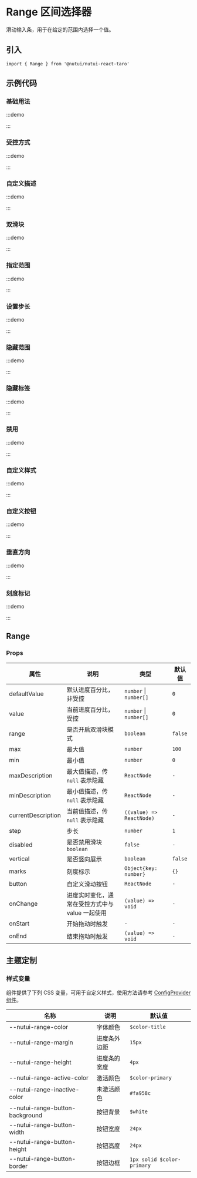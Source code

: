 # Range 区间选择器

滑动输入条，用于在给定的范围内选择一个值。

## 引入

```tsx
import { Range } from '@nutui/nutui-react-taro'
```

## 示例代码

### 基础用法

:::demo

<CodeBlock src='taro/demo1.tsx'></CodeBlock>

:::

### 受控方式

:::demo

<CodeBlock src='taro/demo2.tsx'></CodeBlock>

:::

### 自定义描述

:::demo

<CodeBlock src='taro/demo3.tsx'></CodeBlock>

:::

### 双滑块

:::demo

<CodeBlock src='taro/demo4.tsx'></CodeBlock>

:::

### 指定范围

:::demo

<CodeBlock src='taro/demo5.tsx'></CodeBlock>

:::

### 设置步长

:::demo

<CodeBlock src='taro/demo6.tsx'></CodeBlock>

:::

### 隐藏范围

:::demo

<CodeBlock src='taro/demo7.tsx'></CodeBlock>

:::

### 隐藏标签

:::demo

<CodeBlock src='taro/demo8.tsx'></CodeBlock>

:::

### 禁用

:::demo

<CodeBlock src='taro/demo9.tsx'></CodeBlock>

:::

### 自定义样式

:::demo

<CodeBlock src='taro/demo10.tsx'></CodeBlock>

:::

### 自定义按钮

:::demo

<CodeBlock src='taro/demo11.tsx'></CodeBlock>

:::

### 垂直方向

:::demo

<CodeBlock src='taro/demo12.tsx'></CodeBlock>

:::

### 刻度标记

:::demo

<CodeBlock src='taro/demo13.tsx'></CodeBlock>

:::

## Range

### Props

| 属性 | 说明 | 类型 | 默认值 |
| --- | --- | --- | --- |
| defaultValue | 默认进度百分比，非受控 | `number` \| `number[]` | `0` |
| value | 当前进度百分比，受控 | `number` \| `number[]` | `0` |
| range | 是否开启双滑块模式 | `boolean` | `false` |
| max | 最大值 | `number` | `100` |
| min | 最小值 | `number` | `0` |
| maxDescription | 最大值描述，传 `null` 表示隐藏 | `ReactNode` | `-` |
| minDescription | 最小值描述，传 `null` 表示隐藏 | `ReactNode` | `-` |
| currentDescription | 当前值描述，传 `null` 表示隐藏 | `((value) => ReactNode)` | `-` |
| step | 步长 | `number` | `1` |
| disabled | 是否禁用滑块 `boolean` | `false` | `-` |
| vertical | 是否竖向展示 | `boolean` | `false` |
| marks | 刻度标示 | `Object{key: number}` | `{}` |
| button | 自定义滑动按钮 | `ReactNode` | `-` |
| onChange | 进度实时变化，通常在受控方式中与 value 一起使用 | `(value) => void` | `-` |
| onStart | 开始拖动时触发 | `-` | `-` |
| onEnd | 结束拖动时触发 | `(value) => void` | `-` |

## 主题定制

### 样式变量

组件提供了下列 CSS 变量，可用于自定义样式，使用方法请参考 [ConfigProvider 组件](#/zh-CN/component/configprovider)。

| 名称 | 说明 | 默认值 |
| --- | --- | --- |
| \--nutui-range-color | 字体颜色 | `$color-title` |
| \--nutui-range-margin | 进度条外边距 | `15px` |
| \--nutui-range-height | 进度条的宽度 | `4px` |
| \--nutui-range-active-color | 激活颜色 | `$color-primary` |
| \--nutui-range-inactive-color | 未激活颜色 | `#fa958c` |
| \--nutui-range-button-background | 按钮背景 | `$white` |
| \--nutui-range-button-width | 按钮宽度 | `24px` |
| \--nutui-range-button-height | 按钮高度 | `24px` |
| \--nutui-range-button-border | 按钮边框 | `1px solid $color-primary` |
